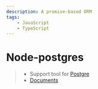 ```yaml
---
description: A promise-based ORM
tags:
    - JavaScript
    - TypeScript
---
```


# Node-postgres

> - Support tool for [Postgre](../../database/DBMS/PostgreSQL.md)
> - [Documents](https://node-postgres.com/)
